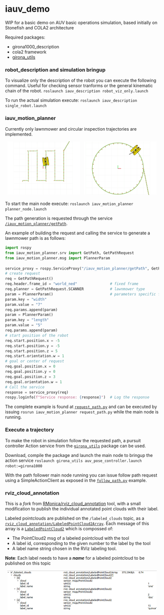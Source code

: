 # iauv_demo

WIP for a basic demo on AUV basic operations simulation, based initially on Stonefish and COLA2 architecture

Required packages:

- girona1000_description
- cola2 framework
- [girona_utils](https://github.com/GitSRealpe/girona_utils)

### robot_description and simulation bringup
To visualize only the description of the robot you can execute the following command. Useful for checking sensor tranforms or the general kinematic chain of the robot.
``roslaunch iauv_description robot_viz_only.launch``

To run the actual simulation execute:
``roslaunch iauv_description single_robot.launch``

### iauv_motion_planner
Currently only lawnmower and circular inspection trajectories are implemented.

<table><thead>
  <tr>
    <td><img src="/media/lawnmower.png" width="300"></td>
    <td><img src="/media/circular.png" width="300"></td>
  </tr></thead>
</table>

To start the main node execute: 
``roslaunch iauv_motion_planner planner_node.launch``

The path generation is requested through the service [``/iauv_motion_planner/getPath``](https://gitsrealpe.github.io/iauv_demo/doc/html/srv/GetPath.html).

An example of building the request and calling the service to generate a lawnmower path is as follows:
```python
import rospy
from iauv_motion_planner.srv import GetPath, GetPathRequest
from iauv_motion_planner.msg import PlannerParam

service_proxy = rospy.ServiceProxy("/iauv_motion_planner/getPath", GetPath)
# create request
req = GetPathRequest()
req.header.frame_id = "world_ned"               # fixed frame
req.planner = GetPathRequest.SCANNER            # lawnmower type
param = PlannerParam()                          # parameters specific for this type of trajectory
param.key = "width"
param.value = "7"
req.params.append(param)
param = PlannerParam()
param.key = "length"
param.value = "5"
req.params.append(param)
# start position of the robot
req.start.position.x = -5
req.start.position.y = -5
req.start.position.z = 5
req.start.orientation.w = 1
# goal or center of request
req.goal.position.x = 0
req.goal.position.y = 0
req.goal.position.z = 3
req.goal.orientation.w = 1
# Call the service
response = service_proxy(req)
rospy.loginfo(f"Service response: {response}")  # Log the response
```

The complete example is found at [``request_path.py``](https://github.com/GitSRealpe/iauv_demo/blob/main/iauv_motion_planner/scripts/request_path.py) and can be executed by issuing ``rosrun iauv_motion_planner request_path.py`` while the main node is running.

### Execute a trajectory
To make the robot in simulation follow the requested path, a pursuit controller Action service from the [``girona_utils``](https://github.com/GitSRealpe/girona_utils) package can be used.

Download, compile the package and launch the main node to bringup the action service 
``roslaunch girona_utils auv_pose_controller.launch robot:=girona1000``

With the path follower main node running you can issue follow path request using a SimpleActionClient as exposed in the [``follow_path.py``](https://github.com/GitSRealpe/iauv_demo/blob/main/iauv_motion_planner/scripts/follow_path.py) example.

### rviz_cloud_annotation
This is a *fork* from [RMonica/rviz_cloud_annotation](https://github.com/RMonica/rviz_cloud_annotation) tool, with a small modification to publish the individual annotated point clouds with their label.

Labeled pointclouds are published on the ``/labeled_clouds`` topic, as a [``rviz_cloud_annotation/LabeledPointCloud2Array``](https://gitsrealpe.github.io/iauv_demo/rviz_cloud_annotation/doc/html/msg/LabeledPointCloud2Array.html).
Each message of this array is a [``LabeledPointCloud2``](https://gitsrealpe.github.io/iauv_demo/rviz_cloud_annotation/doc/html/msg/LabeledPointCloud2.html) which is compossed of:
- The PointCloud2 msg of a labeled pointcloud with the tool
- A label id, corresponding to the given number to the label by the tool
- A label name string chosen in the RViz labeling tool.

**Note**: Each label needs to have a ***name*** for a labeled pointcloud to be published on this topic 

<table><thead>
  <tr>
    <td><img src="/media/pcd_label_example.jpeg" width="600"></td>
  </tr></thead>
</table>